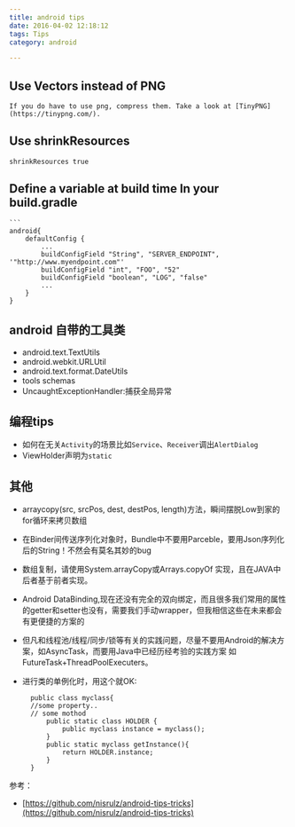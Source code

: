 ```yaml
---
title: android tips 
date: 2016-04-02 12:18:12
tags: Tips
category: android

---
```


## Use Vectors instead of PNG

    If you do have to use png, compress them. Take a look at [TinyPNG](https://tinypng.com/).

## Use shrinkResources
    
    shrinkResources true

## Define a variable at build time In your build.gradle

    ```
    android{
        defaultConfig {
            ...
            buildConfigField "String", "SERVER_ENDPOINT", '"http://www.myendpoint.com"'
            buildConfigField "int", "FOO", "52"
            buildConfigField "boolean", "LOG", "false"
            ...
        }
    }

## android 自带的工具类

- android.text.TextUtils
- android.webkit.URLUtil
- android.text.format.DateUtils
- tools schemas
- UncaughtExceptionHandler:捕获全局异常

<!--more-->

## 编程tips
- 如何在无关`Activity`的场景比如`Service`、`Receiver`调出`AlertDialog`
- ViewHolder声明为`static`

## 其他

- arraycopy(src, srcPos, dest, destPos, length)方法，瞬间摆脱Low到家的for循环来拷贝数组
- 在Binder间传送序列化对象时，Bundle中不要用Parceble，要用Json序列化后的String！不然会有莫名其妙的bug
- 数组复制，请使用System.arrayCopy或Arrays.copyOf 实现，且在JAVA中后者基于前者实现。
- Android DataBinding,现在还没有完全的双向绑定，而且很多我们常用的属性的getter和setter也没有，需要我们手动wrapper，但我相信这些在未来都会有更便捷的方案的
- 但凡和线程池/线程/同步/锁等有关的实践问题，尽量不要用Android的解决方案，如AsyncTask，而要用Java中已经历经考验的实践方案 如FutureTask+ThreadPoolExecuters。
- 进行类的单例化时，用这个就OK:

		public class myclass{
  		//some property..
  		// some mothod
  			public static class HOLDER {
				public myclass instance = myclass();
			}  
			public static myclass getInstance(){
				return HOLDER.instance;
			}
		}

参考：

- [https://github.com/nisrulz/android-tips-tricks](https://github.com/nisrulz/android-tips-tricks)
